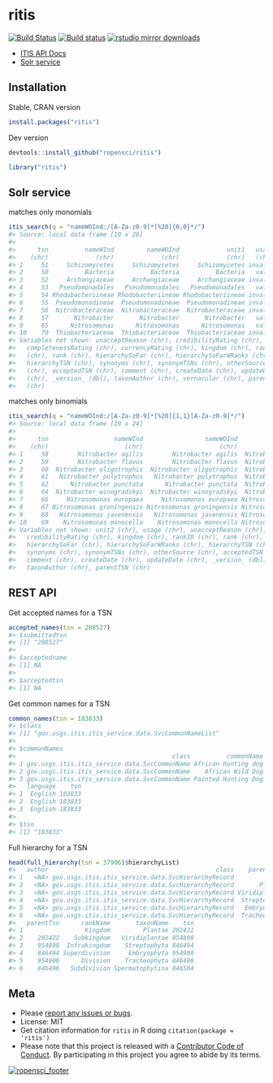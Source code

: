 ritis
=====



[![Build Status](https://travis-ci.org/ropensci/ritis.svg?branch=master)](https://travis-ci.org/ropensci/ritis)
[![Build status](https://ci.appveyor.com/api/projects/status/pvrc9muevha00fie/branch/master?svg=true)](https://ci.appveyor.com/project/sckott/ritis/branch/master)
[![rstudio mirror downloads](http://cranlogs.r-pkg.org/badges/ritis)](https://github.com/metacran/cranlogs.app)

* [ITIS API Docs](http://www.itis.gov/ws_description.html)
* [Solr service](http://www.itis.gov/solr_documentation.html)

## Installation

Stable, CRAN version


```r
install.packages("ritis")
```

Dev version


```r
devtools::install_github("ropensci/ritis")
```


```r
library("ritis")
```

## Solr service

matches only monomials


```r
itis_search(q = "nameWOInd:/[A-Za-z0-9]*[%20]{0,0}*/")
#> Source: local data frame [10 x 26]
#>
#>      tsn          nameWInd         nameWOInd             unit1   usage
#>    (chr)             (chr)             (chr)             (chr)   (chr)
#> 1     51     Schizomycetes     Schizomycetes     Schizomycetes invalid
#> 2     50          Bacteria          Bacteria          Bacteria   valid
#> 3     52     Archangiaceae     Archangiaceae     Archangiaceae invalid
#> 4     53   Pseudomonadales   Pseudomonadales   Pseudomonadales   valid
#> 5     54 Rhodobacteriineae Rhodobacteriineae Rhodobacteriineae invalid
#> 6     55  Pseudomonadineae  Pseudomonadineae  Pseudomonadineae invalid
#> 7     56  Nitrobacteraceae  Nitrobacteraceae  Nitrobacteraceae invalid
#> 8     57       Nitrobacter       Nitrobacter       Nitrobacter   valid
#> 9     65      Nitrosomonas      Nitrosomonas      Nitrosomonas   valid
#> 10    70  Thiobacteriaceae  Thiobacteriaceae  Thiobacteriaceae invalid
#> Variables not shown: unacceptReason (chr), credibilityRating (chr),
#>   completenessRating (chr), currencyRating (chr), kingdom (chr), rankID
#>   (chr), rank (chr), hierarchySoFar (chr), hierarchySoFarWRanks (chr),
#>   hierarchyTSN (chr), synonyms (chr), synonymTSNs (chr), otherSource
#>   (chr), acceptedTSN (chr), comment (chr), createDate (chr), updateDate
#>   (chr), _version_ (dbl), taxonAuthor (chr), vernacular (chr), parentTSN
#>   (chr)
```

matches only binomials


```r
itis_search(q = "nameWOInd:/[A-Za-z0-9]*[%20]{1,1}[A-Za-z0-9]*/")
#> Source: local data frame [10 x 24]
#>
#>      tsn                  nameWInd                 nameWOInd        unit1
#>    (chr)                     (chr)                     (chr)        (chr)
#> 1     58        Nitrobacter agilis        Nitrobacter agilis  Nitrobacter
#> 2     59        Nitrobacter flavus        Nitrobacter flavus  Nitrobacter
#> 3     60  Nitrobacter oligotrophis  Nitrobacter oligotrophis  Nitrobacter
#> 4     61   Nitrobacter polytrophus   Nitrobacter polytrophus  Nitrobacter
#> 5     62      Nitrobacter punctata      Nitrobacter punctata  Nitrobacter
#> 6     64  Nitrobacter winogradskyi  Nitrobacter winogradskyi  Nitrobacter
#> 7     66     Nitrosomonas europaea     Nitrosomonas europaea Nitrosomonas
#> 8     67 Nitrosomonas groningensis Nitrosomonas groningensis Nitrosomonas
#> 9     68   Nitrosomonas javenensis   Nitrosomonas javenensis Nitrosomonas
#> 10    69    Nitrosomonas monocella    Nitrosomonas monocella Nitrosomonas
#> Variables not shown: unit2 (chr), usage (chr), unacceptReason (chr),
#>   credibilityRating (chr), kingdom (chr), rankID (chr), rank (chr),
#>   hierarchySoFar (chr), hierarchySoFarWRanks (chr), hierarchyTSN (chr),
#>   synonyms (chr), synonymTSNs (chr), otherSource (chr), acceptedTSN (chr),
#>   comment (chr), createDate (chr), updateDate (chr), _version_ (dbl),
#>   taxonAuthor (chr), parentTSN (chr)
```

## REST API

Get accepted names for a TSN


```r
accepted_names(tsn = 208527)
#> $submittedtsn
#> [1] "208527"
#>
#> $acceptedname
#> [1] NA
#>
#> $acceptedtsn
#> [1] NA
```

Get common names for a TSN


```r
common_names(tsn = 183833)
#> $class
#> [1] "gov.usgs.itis.itis_service.data.SvcCommonNameList"
#>
#> $commonNames
#>                                           class          commonName
#> 1 gov.usgs.itis.itis_service.data.SvcCommonName African hunting dog
#> 2 gov.usgs.itis.itis_service.data.SvcCommonName    African Wild Dog
#> 3 gov.usgs.itis.itis_service.data.SvcCommonName Painted Hunting Dog
#>   language    tsn
#> 1  English 183833
#> 2  English 183833
#> 3  English 183833
#>
#> $tsn
#> [1] "183833"
```

Full hierarchy for a TSN


```r
head(full_hierarchy(tsn = 37906)$hierarchyList)
#>   author                                              class    parentName
#> 1   <NA> gov.usgs.itis.itis_service.data.SvcHierarchyRecord
#> 2   <NA> gov.usgs.itis.itis_service.data.SvcHierarchyRecord       Plantae
#> 3   <NA> gov.usgs.itis.itis_service.data.SvcHierarchyRecord Viridiplantae
#> 4   <NA> gov.usgs.itis.itis_service.data.SvcHierarchyRecord  Streptophyta
#> 5   <NA> gov.usgs.itis.itis_service.data.SvcHierarchyRecord   Embryophyta
#> 6   <NA> gov.usgs.itis.itis_service.data.SvcHierarchyRecord  Tracheophyta
#>   parentTsn      rankName       taxonName    tsn
#> 1                 Kingdom         Plantae 202422
#> 2    202422    Subkingdom   Viridiplantae 954898
#> 3    954898  Infrakingdom    Streptophyta 846494
#> 4    846494 Superdivision     Embryophyta 954900
#> 5    954900      Division    Tracheophyta 846496
#> 6    846496   Subdivision Spermatophytina 846504
```

## Meta

* Please [report any issues or bugs](https://github.com/ropensci/ritis/issues).
* License: MIT
* Get citation information for `ritis` in R doing `citation(package = 'ritis')`
* Please note that this project is released with a [Contributor Code of Conduct](CONDUCT.md). By participating in this project you agree to abide by its terms.

[![ropensci_footer](http://ropensci.org/public_images/github_footer.png)](http://ropensci.org)
